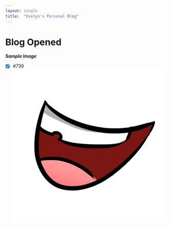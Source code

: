 ```yaml
---
layout: single
title:  "Evelyn's Personal Blog"
---
```


# Blog Opened
***Sample Image***
- [x] #739
![Face](/images/2022-08-15-starter/smileFace.png "Smile Face")
